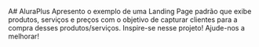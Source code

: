 A# AluraPlus
Apresento o exemplo de uma Landing Page padrão que exibe produtos, serviços e preços com o objetivo de capturar clientes para  a compra desses produtos/serviços.
Inspire-se nesse projeto! Ajude-nos a melhorar!
